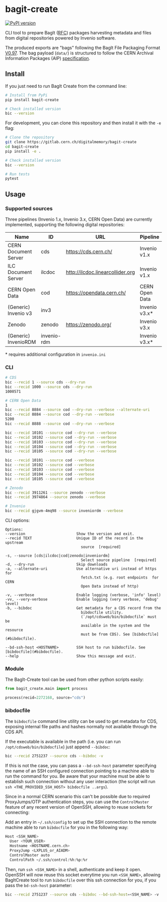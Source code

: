 # bagit-create

[![PyPI version](https://badge.fury.io/py/bagit-create.svg)](https://pypi.org/project/bagit-create/)

CLI tool to prepare BagIt ([RFC](https://tools.ietf.org/html/rfc8493)) packages harvesting metadata and files from digital repositories powered by Invenio software.

The produced exports are "bags" following the BagIt File Packaging Format [V0.97](https://tools.ietf.org/id/draft-kunze-bagit-09.html). The bag payload (`data/`) is structured to follow the CERN Archival Information Packages (AIP) [specification](https://digital-repositories.web.cern.ch/digital-repositories/dm/oais-platform/cern-aips/).


## Install

If you just need to run BagIt Create from the command line:

```bash
# Install from PyPi
pip install bagit-create

# Check installed version
bic --version
```

For development, you can clone this repository and then install it with the `-e` flag:

```bash
# Clone the repository
git clone https://gitlab.cern.ch/digitalmemory/bagit-create
cd bagit-create
pip install -e .

# Check installed version
bic --version

# Run tests
pytest
```

## Usage

### Supported sources

Three pipelines (Invenio 1.x, Invenio 3.x, CERN Open Data) are currently implemented, supporting the following digital repositories:

| Name                  | ID           | URL                                | Pipeline                    |
|---------------------- |--------------|------------------------------------|-----------------------------|
| CERN Document Server  | cds          | https://cds.cern.ch/               | Invenio v1.x                |
| ILC Document Server   | ilcdoc       | http://ilcdoc.linearcollider.org   | Invenio v1.x                |
| CERN Open Data        | cod          | https://opendata.cern.ch/          | CERN Open Data              |
| (Generic) Invenio v3  | inv3         |                                    | Invenio v3.x\*              |    
| Zenodo                | zenodo       | https://zenodo.org/                | Invenio v3.x                |
| (Generic) InvenioRDM  | invenio-rdm  |                                    | Invenio v3.x\*              |

\* requires additional configuration in `invenio.ini`

### CLI

```bash
# CDS
bic --recid 1 --source cds --dry-run
bic --recid 1000 --source cds --dry-run
1000571

# CERN Open Data
1
bic --recid 8884 --source cod --dry-run --verbose --alternate-uri
bic --recid 8884 --source cod --dry-run --verbose
5200
bic --recid 8888 --source cod --dry-run --verbose

bic --recid 10101 --source cod --dry-run --verbose
bic --recid 10102 --source cod --dry-run --verbose
bic --recid 10103 --source cod --dry-run --verbose
bic --recid 10104 --source cod --dry-run --verbose
bic --recid 10105 --source cod --dry-run --verbose

bic --recid 10101 --source cod --verbose
bic --recid 10102 --source cod --verbose
bic --recid 10103 --source cod --verbose
bic --recid 10104 --source cod --verbose
bic --recid 10105 --source cod --verbose

# Zenodo
bic --recid 3911261 --source zenodo --verbose
bic --recid 3974864 --source zenodo --verbose

# Invenio
bic --recid gjgvm-4mq98 --source inveniordm --verbose
```

CLI options:

```
Options:
--version                       Show the version and exit.
--recid TEXT                    Unique ID of the record in the upstream
                                  source  [required]

-s, --source [cds|ilcdoc|cod|zenodo|inveniordm]
                                  Select source pipeline  [required]
-d, --dry-run                   Skip downloads
-a, --alternate-uri             Use alternative uri instead of https for
                                  fetch.txt (e.g. root endpoints  for CERN
                                  Open Data instead of http)

-v, --verbose                   Enable logging (verbose, 'info' level)
-vv, --very-verbose             Enable logging (very verbose, 'debug' level)
-b, --bibdoc                    Get metadata for a CDS record from the
                                  bibdocfile utility.
                                  (`/opt/cdsweb/bin/bibdocfile` must be
                                  available in the system and the resource
                                  must be from CDS). See [bibdocfile](#bibdocfile).

--bd-ssh-host <HOSTNAME>        SSH host to run bibdocfile. See [bibdocfile](#bibdocfile).
--help                          Show this message and exit.
```

### Module

The BagIt-Create tool can be used from other python scripts easily:

```python
from bagit_create.main import process

process(recid=2272168, source="cds")
```

### bibdocfile

The `bibdocfile` command line utility can be used to get metadata for CDS, exposing internal file paths and hashes normally not available through the CDS API.

If the executable is available in the path (i.e. you can run `/opt/cdsweb/bin/bibdocfile`) just append `--bibdoc`:

```bash
bic --recid 2751237 --source cds --bibdoc -v
```

If this is not the case, you can pass a `--bd-ssh-host` parameter specifying the name of an SSH configured connection pointing to a machine able to run the command for you. Be aware that your machine must be able to establish such connection without any user interaction (the script will run `ssh <THE_PROVIDED_SSH_HOST> bibdocfile ..args`).

Since in a normal CERN scenario this can't be possible due to required ProxyJumps/OTP authentication steps, you can use the `ControlMaster` feature of any recent version of OpenSSH, allowing to reuse sockets for connecting:

Add an entry in `~/.ssh/config` to set up the SSH connection to the remote machine able to run `bibdocfile` for you in the following way:

```bash
Host <SSH_NAME>
  User <YOUR_USER>
  Hostname <HOSTNAME.cern.ch>
  ProxyJump <LXPLUS_or_AIADM>
  ControlMaster auto
  ControlPath ~/.ssh/control:%h:%p:%r
```

Then, run `ssh <SSH_NAME>` in a shell, authenticate and keep it open. OpenSSH will now reuse this socket everytime you run `<SSH_NAME>`, allowing BagItCreate tool to run `bibdocfile` over this ssh connection for you, if you pass the `bd-ssh-host` parameter:

```bash
bic --recid 2751237 --source cds --bibdoc --bd-ssh-host=<SSH_NAME> -v
``` 

